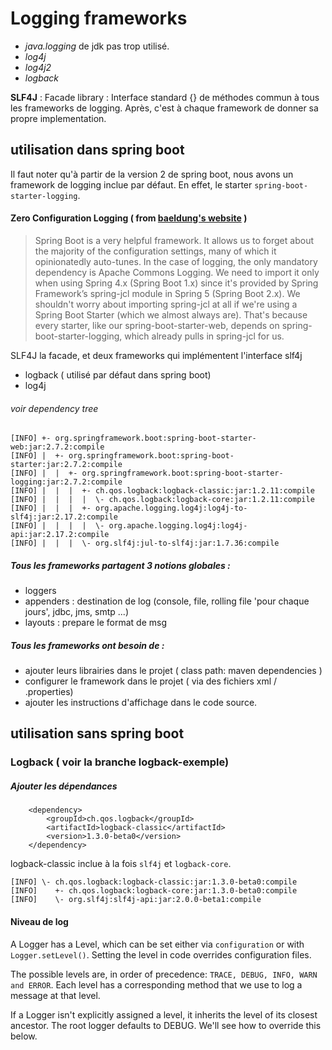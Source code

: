 # Logging frameworks

* *java.logging* de jdk pas trop utilisé.
* *log4j*
* *log4j2*
* *logback*

****SLF4J**** : Facade library : Interface standard {} de méthodes commun à tous les frameworks de logging.
Après, c'est à chaque framework de donner sa propre implementation.


## utilisation dans spring boot
Il faut noter qu'à partir de la version 2 de spring boot, nous avons un framework de logging inclue par défaut.
En effet, le starter ``spring-boot-starter-logging``.
#### Zero Configuration Logging ( from [baeldung's website](https://www.baeldung.com/spring-boot-logging/) )
>Spring Boot is a very helpful framework. It allows us to forget about the majority of the configuration settings, many of which it opinionatedly auto-tunes.
In the case of logging, the only mandatory dependency is Apache Commons Logging.
We need to import it only when using Spring 4.x (Spring Boot 1.x) since it's provided by Spring Framework’s spring-jcl module in Spring 5 (Spring Boot 2.x).
We shouldn't worry about importing spring-jcl at all if we're using a Spring Boot Starter (which we almost always are). That's because every starter, like our spring-boot-starter-web, depends on spring-boot-starter-logging, which already pulls in spring-jcl for us.

SLF4J la facade, et deux frameworks qui implémentent l'interface slf4j
* logback ( utilisé par défaut dans spring boot) 
* log4j

###### voir dependency tree
```
[INFO] +- org.springframework.boot:spring-boot-starter-web:jar:2.7.2:compile
[INFO] |  +- org.springframework.boot:spring-boot-starter:jar:2.7.2:compile
[INFO] |  |  +- org.springframework.boot:spring-boot-starter-logging:jar:2.7.2:compile
[INFO] |  |  |  +- ch.qos.logback:logback-classic:jar:1.2.11:compile
[INFO] |  |  |  |  \- ch.qos.logback:logback-core:jar:1.2.11:compile
[INFO] |  |  |  +- org.apache.logging.log4j:log4j-to-slf4j:jar:2.17.2:compile
[INFO] |  |  |  |  \- org.apache.logging.log4j:log4j-api:jar:2.17.2:compile
[INFO] |  |  |  \- org.slf4j:jul-to-slf4j:jar:1.7.36:compile
```

##### Tous les frameworks partagent 3 notions globales :
* loggers
* appenders : destination de log (console, file, rolling file 'pour chaque jours', jdbc, jms, smtp ...)
* layouts : prepare le format de msg

##### Tous les frameworks ont besoin de :
* ajouter leurs librairies dans le projet ( class path: maven dependencies )
* configurer le framework dans le projet ( via des fichiers xml / .properties)
* ajouter les instructions d'affichage dans le code source.

## utilisation sans spring boot
### Logback ( voir la branche logback-exemple)

##### Ajouter les dépendances
```
    <dependency>
        <groupId>ch.qos.logback</groupId>
        <artifactId>logback-classic</artifactId>
        <version>1.3.0-beta0</version>
    </dependency>
```
logback-classic inclue à la fois ``slf4j`` et ``logback-core``.
```
[INFO] \- ch.qos.logback:logback-classic:jar:1.3.0-beta0:compile
[INFO]    +- ch.qos.logback:logback-core:jar:1.3.0-beta0:compile
[INFO]    \- org.slf4j:slf4j-api:jar:2.0.0-beta1:compile
```

#### Niveau de log
A Logger has a Level, which can be set either via ``configuration`` or with ``Logger.setLevel()``. Setting the level in code overrides configuration files.

The possible levels are, in order of precedence: ``TRACE, DEBUG, INFO, WARN and ERROR``. Each level has a corresponding method that we use to log a message at that level.

If a Logger isn't explicitly assigned a level, it inherits the level of its closest ancestor. The root logger defaults to DEBUG. We'll see how to override this below.